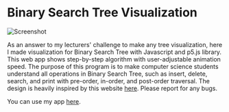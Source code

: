 # Binary Search Tree Visualization

![Screenshot](https://i.imgur.com/NdkLLd8.png)

As an answer to my lecturers' challenge to make any tree visualization, here I made visualization for Binary Search Tree with Javascript and p5.js library. This web app shows step-by-step algorithm with user-adjustable animation speed. The purpose of this program is to make computer science students understand all operations in Binary Search Tree, such as insert, delete, search, and print with pre-order, in-order, and post-order traversal. The design is heavily inspired by this website [here](https://www.cs.usfca.edu/~galles/visualization/BST.html). Please report for any bugs.

You can use my app [here](http://bit.ly/BSTPutuPrema).
